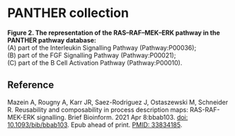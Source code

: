 # PANTHER collection

**Figure 2. The representation of the RAS–RAF–MEK–ERK pathway in the PANTHER pathway database:**  
(A) part of the Interleukin Signalling Pathway (Pathway:P00036);  
(B) part of the FGF Signalling Pathway (Pathway:P00021);  
(C) part of the B Cell Activation Pathway (Pathway:P00010).  

## Reference
Mazein A, Rougny A, Karr JR, Saez-Rodriguez J, Ostaszewski M, Schneider R. Reusability and composability in process description maps: RAS-RAF-MEK-ERK signalling. Brief Bioinform. 2021 Apr 8:bbab103. [doi: 10.1093/bib/bbab103](https://doi.org/10.1093/bib/bbab103). Epub ahead of print. [PMID: 33834185](https://pubmed.ncbi.nlm.nih.gov/33834185/).
